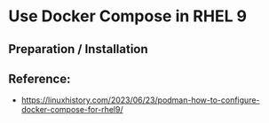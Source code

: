 # Use Docker Compose in RHEL 9 

## Preparation / Installation 




## Reference:

  * https://linuxhistory.com/2023/06/23/podman-how-to-configure-docker-compose-for-rhel9/
